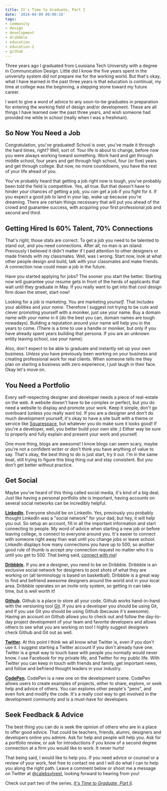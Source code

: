 ```yaml
---
title: It's Time to Graduate, Part I
date: '2014-04-09 09:00:16'
tags:
- community
- design
- development
- dribbble
- education
- education-2
- github
---
```


Three years ago I graduated from Louisiana Tech University with a degree in Communication Design. Little did I know the five years spent in the university system did <em>not</em> prepare me for the working world. But that's okay, what I have learned in the past three years is that education is continual, my time at college was the beginning, a stepping stone toward my future career.

I want to give a word of advice to any soon-to-be graduates in preparation for entering the working field of design and/or development. These are all things I have learned over the past three years, and wish someone had provided me while in school (really when I was a freshman).

<!--more-->

<h2>So Now You Need a Job</h2>

Congratulation, you've graduated! School is over, you've made it through the hard times, right? Well, sort of. Your life is about to change, before now you were always working toward something. Work hard and get through middle school, four years and get through high school, four (or five) years and get through college. But now, no more countdowns, you have the rest of your life ahead of you.

You've probably heard that getting a job right now is tough, you've probably been told the field is competitive. Yes, all true. But that doesn't have to hinder <em>your</em> chances of getting a job, you <em>can</em> get a job if you fight for it. If you expect a good job to land in your lap, wake up because you're dreaming. There are certain things necessary that will put you ahead of the crowd and guarantee success, with acquiring your first professional job and second and third.

<h2>Getting Hired Is 60% Talent, 70% Connections</h2>

That's right, those stats are correct. To get a job you need to be talented to stand out, and you need connections. After all, no man is an island. Previously I believed it didn't matter if I paid attention to other designers or made friends with my classmates. Well, was I wrong. Start now, look at what other people design and build, talk with your classmates and make friends. A connection now could mean a job in the future.

Have you started applying for jobs? The sooner you start the better. Starting now will guarantee your resume gets in front of the herds of applicants that wait until they graduate in May. If you really want to get into that cool design firm down the street, start now!

Looking for a job is marketing. You are marketing <em>yourself</em>. That includes your abilities and <em>your name</em>. Therefore I suggest not trying to be cute and clever promoting yourself with a moniker, just use your name. Buy a domain name with <em>your name</em> in it (do the best you can, domain names are tough nowadays). Building a reputation around your name will help you in the years to come. (There is a time to use a handle or moniker, but only if you have already spent years building that persona. If you are an unknown entity leaving school, use your name).

Also, don't expect to be able to graduate and instantly set up your own business. <em>Unless</em> you have previously been working on your business and creating professional work for real clients. When someone tells me they plan on starting a business with zero experience, I just laugh in their face. Okay let's move on.

<h2>You Need a Portfolio</h2>

Every self-respecting designer and developer needs a piece of real-estate on the web. A website doesn't have to be complex or perfect, but you do need a website to display and promote your work. Keep it simple, don't go overboard (unless you really want to). If you are a designer and don't do much development yourself, it's okay to have a site built with a theme or service like <a href="http://www.squarespace.com/">Squarespace</a>, but whatever you do make sure it looks good! If you're a developer, well, you better build your own site ;) Either way be sure to properly and fully explain and present your work and yourself.

One more thing, blogs are awesome! I know blogs can seem scary, maybe you're not a confident writer or don't think you have anything of value to say. That's okay, the best thing to do is just start, try it out. I'm in the same boat, still trying to figure this blog thing out and stay consistent. But you don't get better without practice.

<h2>Get Social</h2>

Maybe you've heard of this thing called social media, it's kind of a big deal. Just like having a personal portfolio site is important, having accounts on several social networks can be incredibly helpful.

<strong><a href="http://linkedin.com">LinkedIn</a>.</strong> Everyone should be on LinkedIn. Yes, previously you probably thought LinkedIn was a "social network" for your dad, but hey, it will help you out. So setup an account, fill in all the important information and start connecting to people. My word of advice when starting a new job or before leaving college, is connect to everyone around you. It's easier to connect with someone right away than wait until you change jobs or leave school. LinkedIn displays how many connections you have up to 500, so another good rule of thumb is accept <em>any</em> connection request no matter who it is until you get to 500. That being said, <a href="https://www.linkedin.com/profile/view?id=170413681">connect with me</a>!

<strong><a href="http://dribbble.com">Dribbble</a>.</strong> If you are a designer, you need to be on Dribbble. Dribbble is an exclusive social network for designers to post shots of what they are working on (all terminology is based on basketball). Dribbble is a great way to find and befriend awesome designers around the world and in your local area. Dribbble operates on an invite only system, so getting in can take time, but is well worth it!

<strong><a href="https://github.com/">Github</a>.</strong> Github is a place to store all your code. Github works hand-in-hand with the versioning tool <a href="http://git-scm.com/">Git</a>. If you are a developer you should be using Git, and if you use Git you should be using Github (because it's awesome). Having an account on Github allows you to check out and follow the day-to-day project development of your team and favorite developers and allows others to see what you are working on too! I highly suggest designers check Github and Git out as well.

<strong><a href="https://twitter.com/">Twitter</a>.</strong> At this point I think we all know what Twitter is, even if you don't use it. I suggest starting a Twitter account if you don't already have one. Twitter is a great way to touch base with people you normally would never know. I use Facebook for my private life, and Twitter for my public life. With Twitter you can keep in touch with friends and family, get important news, and follow and befriend thought leaders in your industry.

<strong><a href="http://codepen.io/">CodePen</a>.</strong> CodePen is a new one on the development scene. CodePen allows users to create examples of projects, either to share, explore, or seek help and advice of others. You can explores other people's "pens", and even fork and modify the code. It's a really cool way to get involved in the development community and is a must-have for developers.

<h2>Seek Feedback &amp; Advice</h2>

The best thing you can do is seek the opinion of others who are in a place to offer good advice. That could be teachers, friends, alumni, designers and developers online you admire. Ask for help and people will help you. Ask for a portfolio review, or ask for introductions if you know of a second degree connection at a firm you would like to work. It never hurts!

That being said, I would like to help you. If you need advice or counsel or a review of your work, feel free to contact me and I will do what I can to help you along the right path. Leave a comment below or shoot me a message on Twitter at <a href="https://twitter.com/calebsylvest">@calebsylvest</a>, looking forward to hearing from you!

Check out part two of the series, <em><a href="http://calebsylvest.com/time-graduate-part-ii/">It's Time to Graduate, Part II</a></em>.
